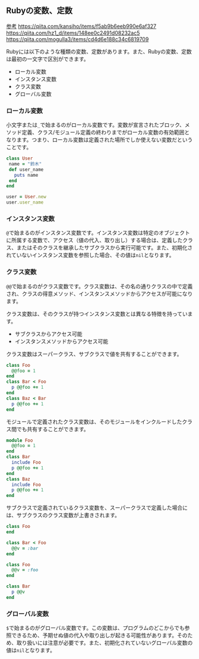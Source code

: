 ## Rubyの変数、定数

[参考](https://docs.ruby-lang.org/ja/latest/doc/spec=2fvariables.html)
https://qiita.com/kansiho/items/f5ab9b6eeb990e6af327
https://qiita.com/hz1_d/items/148ee0c2491d08232ac5
https://qiita.com/mogulla3/items/cd4d6e188c34c6819709

Rubyには以下のような種類の変数、定数があります。また、Rubyの変数、定数は最初の一文字で区別ができます。

- ローカル変数
- インスタンス変数
- クラス変数
- グローバル変数


### ローカル変数
小文字または`_`で始まるのがローカル変数です。変数が宣言されたブロック、メソッド定義、クラス/モジュール定義の終わりまでがローカル変数の有効範囲となります。つまり、ローカル変数は定義された場所でしか使えない変数だということです。

```ruby
class User
 name = "鈴木"
 def user_name
   puts name
 end
end

user = User.new
user.user_name
```

### インスタンス変数
`@`で始まるのがインスタンス変数です。インスタンス変数は特定のオブジェクトに所属する変数で、アクセス（値の代入、取り出し）する場合は、定義したクラス、またはそのクラスを継承したサブクラスから実行可能です。また、初期化されていないインスタンス変数を参照した場合、その値は`nil`となります。


### クラス変数
`@@`で始まるのがクラス変数です。クラス変数は、その名の通りクラスの中で定義され、クラスの得意メソッド、インスタンスメソッドからアクセスが可能になります。

クラス変数は、そのクラスが持つインスタンス変数とは異なる特徴を持っています。

- サブクラスからアクセス可能
- インスタンスメソッドからアクセス可能

クラス変数はスーパークラス、サブクラスで値を共有することができます。

```ruby
class Foo
  @@foo = 1
end
class Bar < Foo
  p @@foo += 1
end
class Baz < Bar
  p @@foo += 1
end
```

モジュールで定義されたクラス変数は、そのモジュールをインクルードしたクラス間でも共有することができます。

```ruby
module Foo
  @@foo = 1
end
class Bar
  include Foo
  p @@foo += 1
end
class Baz
  include Foo
  p @@foo += 1
end
```

サブクラスで定義されているクラス変数を、スーパークラスで定義した場合には、サブクラスのクラス変数が上書きされます。

```ruby
class Foo
end

class Bar < Foo
  @@v = :bar
end

class Foo
  @@v = :foo
end

class Bar
  p @@v
end
```

### グローバル変数
`$`で始まるのがグローバル変数です。この変数は、プログラムのどこからでも参照できるため、予期せぬ値の代入や取り出しが起きる可能性があります。そのため、取り扱いには注意が必要です。また、初期化されていないグローバル変数の値は`nil`となります。
